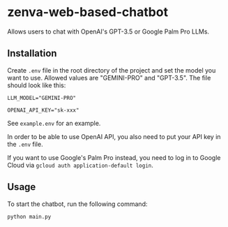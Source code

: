 # zenva-web-based-chatbot
Allows users to chat with OpenAI's GPT-3.5 or Google Palm Pro LLMs.

## Installation
Create `.env` file in the root directory of the project and set the model you want to use. Allowed values are "GEMINI-PRO" and "GPT-3.5". The file should look like this:

```
LLM_MODEL="GEMINI-PRO"

OPENAI_API_KEY="sk-xxx"
```

See ``example.env`` for an example.

In order to be able to use OpenAI API, you also need to put your API key in the `.env` file.

If you want to use Google's Palm Pro instead, you need to log in to Google Cloud via `gcloud auth application-default login`.


## Usage

To start the chatbot, run the following command:
```
python main.py
```

